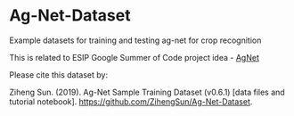 
# Ag-Net-Dataset

Example datasets for training and testing ag-net for crop recognition

This is related to ESIP Google Summer of Code project idea - [AgNet](https://github.com/ESIPFed/gsoc/issues/13)

Please cite this dataset by: 

Ziheng Sun. (2019). Ag-Net Sample Training Dataset (v0.6.1) [data files and tutorial notebook]. https://github.com/ZihengSun/Ag-Net-Dataset.
